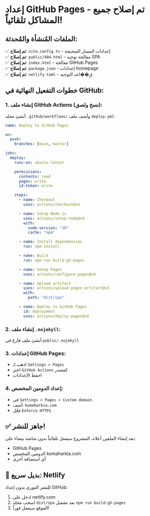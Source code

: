 # إعداد GitHub Pages - تم إصلاح جميع المشاكل تلقائياً!

## الملفات المُنشأة والمُحدثة:

✅ **تم إصلاح**: `vite.config.ts` - إعدادات المسار الصحيحة  
✅ **تم إصلاح**: `public/404.html` - معالجة توجيه SPA  
✅ **تم إصلاح**: `index.html` - معالجة GitHub Pages  
✅ **تم إصلاح**: `package.json` - إعدادات homepage  
✅ **تم إصلاح**: `netlify.toml` - ق��اعد التوجيه

## خطوات التفعيل النهائية في GitHub:

### 1. إنشاء ملف GitHub Actions (نسخ ولصق):

أنشئ مجلد `.github/workflows/` وأضف ملف `deploy.yml`:

```yaml
name: Deploy to GitHub Pages

on:
  push:
    branches: [main, master]

jobs:
  deploy:
    runs-on: ubuntu-latest

    permissions:
      contents: read
      pages: write
      id-token: write

    steps:
      - name: Checkout
        uses: actions/checkout@v4

      - name: Setup Node.js
        uses: actions/setup-node@v4
        with:
          node-version: "18"
          cache: "npm"

      - name: Install dependencies
        run: npm install

      - name: Build
        run: npm run build:gh-pages

      - name: Setup Pages
        uses: actions/configure-pages@v4

      - name: Upload artifact
        uses: actions/upload-pages-artifact@v3
        with:
          path: "dist/spa"

      - name: Deploy to GitHub Pages
        id: deployment
        uses: actions/deploy-pages@v4
```

### 2. إنشاء ملف `.nojekyll`:

أنشئ ملف فارغ في `public/.nojekyll`

### 3. إعدادات GitHub Pages:

- اذهب لـ `Settings > Pages`
- اختر `GitHub Actions` كمصدر
- احفظ الإعدادات

### 4. إعداد الدومين المخصص:

- في `Settings > Pages > Custom domain`
- أضف: `komaharkia.com`
- فعّل `Enforce HTTPS`

## ✅ جاهز للنشر!

بعد إنشاء الملفين أعلاه، المشروع سيعمل تلقائياً بدون شاشة بيضاء على:

- GitHub Pages
- الدومين المخصص komaharkia.com
- أي استضافة أخرى

## 🚀 بديل سريع: Netlify

للنشر الفوري بدون إعداد GitHub:

1. ادخل على netlify.com
2. اسحب مجلد `dist/spa` بعد تشغيل `npm run build:gh-pages`
3. الموقع سيعمل فوراً!
